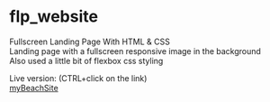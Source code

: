 # flp_website
Fullscreen Landing Page With HTML &amp; CSS  
Landing page with a fullscreen responsive image in the background  
Also used a little bit of flexbox css styling  

Live version: (CTRL+click on the link)  
<a href="https://emurillojr.github.io/flp_website/index.html" target="_blank">myBeachSite</a>

